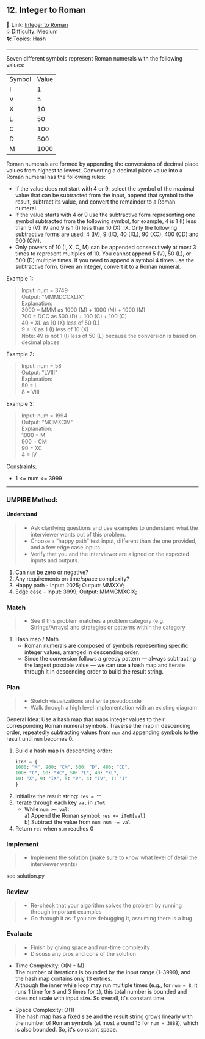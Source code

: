 ## 12. Integer to Roman
🔗 Link: [Integer to Roman](https://leetcode.com/problems/integer-to-roman/description/)<br>
💡 Difficulty: Medium<br>
🛠️ Topics: Hash<br>

<hr>
Seven different symbols represent Roman numerals with the following values:<br>

<table>
  <tr>
    <td>Symbol</td>
    <td>Value</td>
  </tr>
  <tr>
    <td>I</td>
    <td>1</td>
  </tr>
  <tr>
    <td>V</td>
    <td>5</td>
  </tr>
  <tr>
    <td>X</td>
    <td>10</td>
  </tr>
  <tr>
    <td>L</td>
    <td>50</td>
  </tr>
  <tr>
    <td>C</td>
    <td>100</td>
  </tr>
  <tr>
    <td>D</td>
    <td>500</td>
  </tr>
  <tr>
    <td>M</td>
    <td>1000</td>
  </tr>
</table>

Roman numerals are formed by appending the conversions of decimal place values from highest to lowest. Converting a decimal place value into a Roman numeral has the following rules:<br>
- If the value does not start with 4 or 9, select the symbol of the maximal value that can be subtracted from the input, append that symbol to the result, subtract its value, and convert the remainder to a Roman numeral.
- If the value starts with 4 or 9 use the subtractive form representing one symbol subtracted from the following symbol, for example, 4 is 1 (I) less than 5 (V): IV and 9 is 1 (I) less than 10 (X): IX. Only the following subtractive forms are used: 4 (IV), 9 (IX), 40 (XL), 90 (XC), 400 (CD) and 900 (CM).
- Only powers of 10 (I, X, C, M) can be appended consecutively at most 3 times to represent multiples of 10. You cannot append 5 (V), 50 (L), or 500 (D) multiple times. If you need to append a symbol 4 times use the subtractive form.
Given an integer, convert it to a Roman numeral.<br>

Example 1:<br>

>Input: num = 3749<br>
Output: "MMMDCCXLIX"<br>
Explanation:<br>
3000 = MMM as 1000 (M) + 1000 (M) + 1000 (M)<br>
 700 = DCC as 500 (D) + 100 (C) + 100 (C)<br>
  40 = XL as 10 (X) less of 50 (L)<br>
   9 = IX as 1 (I) less of 10 (X)<br>
Note: 49 is not 1 (I) less of 50 (L) because the conversion is based on decimal places<br>


Example 2:<br>

>Input: num = 58<br>
Output: "LVIII"<br>
Explanation:<br>
50 = L<br>
 8 = VIII<br>


Example 3:<br>

>Input: num = 1994<br>
Output: "MCMXCIV"<br>
Explanation:<br>
1000 = M<br>
 900 = CM<br>
  90 = XC<br>
   4 = IV<br>
 

Constraints:<br>

- 1 <= num <= 3999
<hr>

### UMPIRE Method:
#### Understand

> - Ask clarifying questions and use examples to understand what the interviewer wants out of this problem.
> - Choose a “happy path” test input, different than the one provided, and a few edge case inputs. 
> - Verify that you and the interviewer are aligned on the expected inputs and outputs.
1. Can `num` be zero or negative?<br>
2. Any requirements on time/space complexity?<br>
3. Happy path - Input: 2025; Output: MMXXV;
4. Edge case - Input: 3999; Output: MMMCMXCIX;

### Match
> - See if this problem matches a problem category (e.g. Strings/Arrays) and strategies or patterns within the category
1. Hash map / Math
   - Roman numerals are composed of symbols representing specific integer values, arranged in descending order.
   - Since the conversion follows a greedy pattern — always subtracting the largest possible value — we can use a hash map and iterate through it in descending order to build the result string.
   
### Plan
> - Sketch visualizations and write pseudocode
> - Walk through a high level implementation with an existing diagram

General Idea: Use a hash map that maps integer values to their corresponding Roman numeral symbols. Traverse the map in descending order, repeatedly subtracting values from `num` and appending symbols to the result until `num` becomes 0.<br>

1) Build a hash map in descending order:<br>
   ```python
   iToR = {
   1000: "M", 900: "CM", 500: "D", 400: "CD",
   100: "C", 90: "XC", 50: "L", 40: "XL",
   10: "X", 9: "IX", 5: "V", 4: "IV", 1: "I"
   }
3) Initialize the result string: `res = ""`
4) Iterate through each key `val` in `iToR`:
   - While `num >= val`:<br>
    a) Append the Roman symbol: `res += iToR[val]`<br>
    b) Subtract the value from `num`: `num -= val`
6) Return `res` when `num` reaches 0
    
### Implement
> - Implement the solution (make sure to know what level of detail the interviewer wants)

see solution.py

### Review
> - Re-check that your algorithm solves the problem by running through important examples
> - Go through it as if you are debugging it, assuming there is a bug
### Evaluate
> - Finish by giving space and run-time complexity
> - Discuss any pros and cons of the solution


- Time Complexity: O(N + M)<br>
  The number of iterations is bounded by the input range (1–3999), and the hash map contains only 13 entries.<br>
  Although the inner while loop may run multiple times (e.g., for `num = 8`, it runs 1 time for `5` and 3 times for `1`), this total number is bounded and does not scale with input size. So overall, it's constant time.<br>
  
- Space Complexity: O(1)<br>
  The hash map has a fixed size and the result string grows linearly with the number of Roman symbols (at most around 15 for `num = 3888`), which is also bounded. So, it's constant space.<br>
